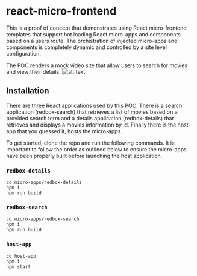 # react-micro-frontend
This is a proof of concept that demonstrates using React micro-frontend templates that support hot loading React micro-apps and components based on a users route. The orchistration of injected micro-apps and components is completely dynamic and controlled by a site level configuration. 

The POC renders a mock video site that allow users to search for movies and view their details.
![alt text](https://github.com/eschall/react-micro-frontend/blob/master/documentation/images/react-micro-frontend-poc.png)

## Installation

There are three React applications used by this POC. There is a search application (redbox-search) that retrieves a list of movies based on a provided search term and a details application (redbox-details) that retrieves and displays a movies information by id. Finally there is the host-app that you guessed it, hosts the micro-apps.

To get started, clone the repo and run the following commands. It is important to follow the order as outlined below to ensure the micro-apps have been properly built before launching the host application.

### `redbox-details`
```
cd micro-apps/redbox-details
npm i
npm run build
```

### `redbox-search`
```
cd micro-apps/redbox-search
npm i
npm run build
```

### `host-app`
```
cd host-app
npm i
npm start
```
